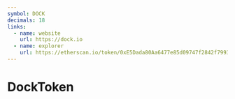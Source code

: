 ```yaml
---
symbol: DOCK
decimals: 18
links:
  - name: website
    url: https://dock.io
  - name: explorer
    url: https://etherscan.io/token/0xE5Dada80Aa6477e85d09747f2842f7993D0Df71C
---
```


# DockToken
